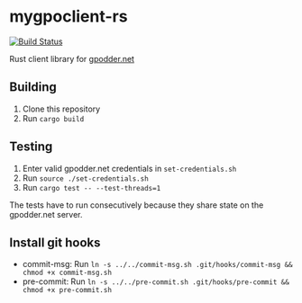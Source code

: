 # mygpoclient-rs

[![Build Status](https://travis-ci.org/FeuRenard/mygpoclient-rs.svg?branch=master)](https://travis-ci.org/FeuRenard/mygpoclient-rs)

Rust client library for [gpodder.net](https://gpodder.net/)

## Building
1. Clone this repository
2. Run `cargo build`

## Testing

1. Enter valid gpodder.net credentials in `set-credentials.sh`
2. Run `source ./set-credentials.sh`
3. Run `cargo test -- --test-threads=1`

The tests have to run consecutively because they share state on the gpodder.net server.

## Install git hooks
* commit-msg: Run `ln -s ../../commit-msg.sh .git/hooks/commit-msg && chmod +x commit-msg.sh`
* pre-commit: Run `ln -s ../../pre-commit.sh .git/hooks/pre-commit && chmod +x pre-commit.sh`
